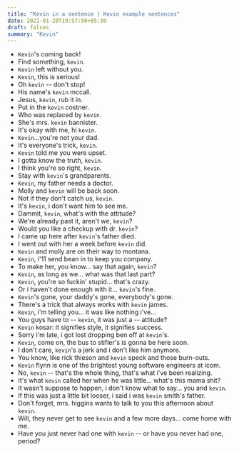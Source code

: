 ```yaml
---
title: "Kevin in a sentence | Kevin example sentences"
date: 2021-01-20T19:57:50+05:30
draft: falses
summary: "Kevin"
---
```

- `Kevin`'s coming back!
- Find something, `kevin`.
- `Kevin` left without you.
- `Kevin`, this is serious!
- Oh `kevin` -- don't stop!
- His name's `kevin` mccall.
- Jesus, `kevin`, rub it in.
- Put in the `kevin` costner.
- Who was replaced by `kevin`.
- She's mrs. `kevin` bannister.
- It's okay with me, hi `kevin`.
- `Kevin`...you're not your dad.
- It's everyone's trick, `kevin`.
- `Kevin` told me you were upset.
- I gotta know the truth, `kevin`.
- I think you're so right, `kevin`.
- Stay with `kevin`'s grandparents.
- `Kevin`, my father needs a doctor.
- Molly and `kevin` will be back soon.
- Not if they don't catch us, `kevin`.
- It's `kevin`, i don't want him to see me.
- Dammit, `kevin`, what's with the attitude?
- We're already past it, aren't we, `kevin`?
- Would you like a checkup with dr. `kevin`?
- I came up here after `kevin`'s father died.
- I went out with her a week before `kevin` did.
- `Kevin` and molly are on their way to montana.
- `Kevin`, i'11 send bean in to keep you company.
- To make her, you know... say that again, `kevin`?
- `Kevin`, as long as we... what was that last part?
- `Kevin`, you're so fuckin' stupid... that's crazy.
- Or i haven't done enough with it... `kevin`'s fine.
- `Kevin`'s gone, your daddy's gone, everybody's gone.
- There's a trick that always works with `kevin` james.
- `Kevin`, i'm telling you... it was like nothing i've...
- You guys have to -- `kevin`, it was just a -- attitude?
- `Kevin` kosar: it signifies style, it signifies success.
- Sorry i'm late, i got lost dropping ben off at `kevin`'s.
- `Kevin`, come on, the bus to stifler's is gonna be here soon.
- I don't care, `kevin`'s a jerk and i don't like him anymore.
- You know, like rick thieson and `kevin` speck and those burn-outs.
- `Kevin` flynn is one of the brightest young software engineers at icom.
- No, `kevin` -- that's the whole thing, that's what i've been realizing.
- It's what `kevin` called her when he was little... what's this mama shit?
- It wasn't suppose to happen, i don't know what to say... you and `kevin`.
- If this was just a little bit looser, i said i was `kevin` smith's father.
- Don't forget, mrs. higgins wants to talk to you this afternoon about `kevin`.
- Will, they never get to see `kevin` and a few more days... come home with me.
- Have you just never had one with `kevin` -- or have you never had one, period?
                 
